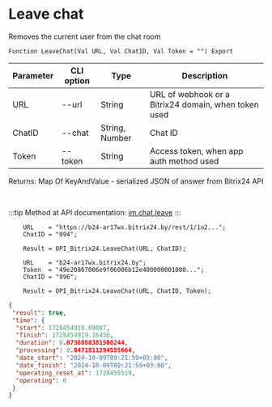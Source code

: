 ﻿---
sidebar_position: 3
---

# Leave chat
 Removes the current user from the chat room



`Function LeaveChat(Val URL, Val ChatID, Val Token = "") Export`

  | Parameter | CLI option | Type | Description |
  |-|-|-|-|
  | URL | --url | String | URL of webhook or a Bitrix24 domain, when token used |
  | ChatID | --chat | String, Number | Chat ID |
  | Token | --token | String | Access token, when app auth method used |

  
  Returns:  Map Of KeyAndValue - serialized JSON of answer from Bitrix24 API

<br/>

:::tip
Method at API documentation: [im.chat.leave](https://dev.1c-bitrix.ru/learning/course/?COURSE_ID=93&LESSON_ID=12101)
:::
<br/>


```bsl title="Code example"
    URL    = "https://b24-ar17wx.bitrix24.by/rest/1/1o2...";
    ChatID = "994";

    Result = OPI_Bitrix24.LeaveChat(URL, ChatID);

    URL    = "b24-ar17wx.bitrix24.by";
    Token  = "49e20867006e9f06006b12e400000001000...";
    ChatID = "996";

    Result = OPI_Bitrix24.LeaveChat(URL, ChatID, Token);
```
 



```json title="Result"
{
 "result": true,
 "time": {
  "start": 1728454919.09087,
  "finish": 1728454919.16456,
  "duration": 0.0736868381500244,
  "processing": 0.0471811294555664,
  "date_start": "2024-10-09T09:21:59+03:00",
  "date_finish": "2024-10-09T09:21:59+03:00",
  "operating_reset_at": 1728455519,
  "operating": 0
 }
}
```
